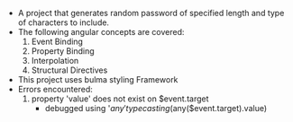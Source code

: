 - A project that generates random password of specified length and type of characters to include.
- The following angular concepts are covered:
   1. Event Binding
   2. Property Binding
   3. Interpolation
   4. Structural Directives
- This project uses bulma styling Framework
- Errors encountered:
   1. property 'value' does not exist on $event.target
      - debugged using '$any' type casting($any($event.target).value)